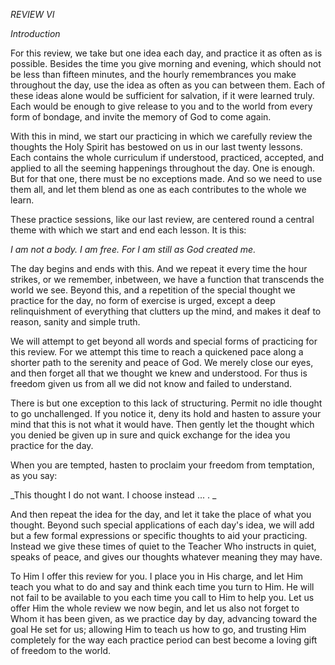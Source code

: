 *REVIEW VI*

*Introduction*

For this review, we take but one idea each day, and practice it as often as is possible. Besides the time you give morning and evening, which should not be less than fifteen minutes, and the hourly remembrances you make throughout the day, use the idea as often as you can between them. Each of these ideas alone would be sufficient for salvation, if it were learned truly. Each would be enough to give release to you and to the world from every form of bondage, and invite the memory of God to come again.

With this in mind, we start our practicing in which we carefully review the thoughts the Holy Spirit has bestowed on us in our last twenty lessons. Each contains the whole curriculum if understood, practiced, accepted, and applied to all the seeming happenings throughout the day. One is enough. But for that one, there must be no exceptions made. And so we need to use them all, and let them blend as one as each contributes to the whole we learn.

These practice sessions, like our last review, are centered round a central theme with which we start and end each lesson. It is this:

_I am not a body. I am free._
_For I am still as God created me._

The day begins and ends with this. And we repeat it every time the hour strikes, or we remember, inbetween, we have a function that transcends the world we see. Beyond this, and a repetition of the special thought we practice for the day, no form of exercise is urged, except a deep relinquishment of everything that clutters up the mind, and makes it deaf to reason, sanity and simple truth.

We will attempt to get beyond all words and special forms of practicing for this review. For we attempt this time to reach a quickened pace along a shorter path to the serenity and peace of God. We merely close our eyes, and then forget all that we thought we knew and understood. For thus is freedom given us from all we did not know and failed to understand.

There is but one exception to this lack of structuring. Permit no idle thought to go unchallenged. If you notice it, deny its hold and hasten to assure your mind that this is not what it would have. Then gently let the thought which you denied be given up in sure and quick exchange for the idea you practice for the day.

When you are tempted, hasten to proclaim your freedom from temptation, as you say:

_This thought I do not want. I choose instead ... . _

And then repeat the idea for the day, and let it take the place of what you thought. Beyond such special applications of each day's idea, we will add but a few formal expressions or specific thoughts to aid your practicing. Instead we give these times of quiet to the Teacher Who instructs in quiet, speaks of peace, and gives our thoughts whatever meaning they may have.

To Him I offer this review for you. I place you in His charge, and let Him teach you what to do and say and think each time you turn to Him. He will not fail to be available to you each time you call to Him to help you. Let us offer Him the whole review we now begin, and let us also not forget to Whom it has been given, as we practice day by day, advancing toward the goal He set for us; allowing Him to teach us how to go, and trusting Him completely for the way each practice period can best become a loving gift of freedom to the world.